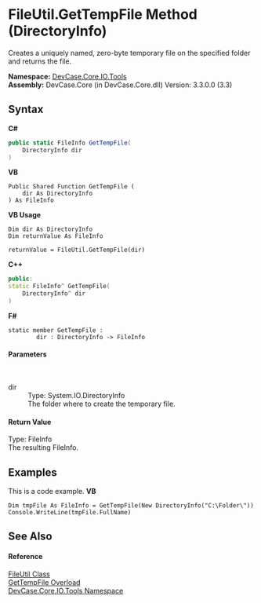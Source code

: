 # FileUtil.GetTempFile Method (DirectoryInfo)
 

Creates a uniquely named, zero-byte temporary file on the specified folder and returns the file.

**Namespace:**&nbsp;<a href="N_DevCase_Core_IO_Tools">DevCase.Core.IO.Tools</a><br />**Assembly:**&nbsp;DevCase.Core (in DevCase.Core.dll) Version: 3.3.0.0 (3.3)

## Syntax

**C#**<br />
``` C#
public static FileInfo GetTempFile(
	DirectoryInfo dir
)
```

**VB**<br />
``` VB
Public Shared Function GetTempFile ( 
	dir As DirectoryInfo
) As FileInfo
```

**VB Usage**<br />
``` VB Usage
Dim dir As DirectoryInfo
Dim returnValue As FileInfo

returnValue = FileUtil.GetTempFile(dir)
```

**C++**<br />
``` C++
public:
static FileInfo^ GetTempFile(
	DirectoryInfo^ dir
)
```

**F#**<br />
``` F#
static member GetTempFile : 
        dir : DirectoryInfo -> FileInfo 

```


#### Parameters
&nbsp;<dl><dt>dir</dt><dd>Type: System.IO.DirectoryInfo<br />The folder where to create the temporary file.</dd></dl>

#### Return Value
Type: FileInfo<br />The resulting FileInfo.

## Examples
This is a code example. 
**VB**<br />
``` VB
Dim tmpFile As FileInfo = GetTempFile(New DirectoryInfo("C:\Folder\"))
Console.WriteLine(tmpFile.FullName)
```


## See Also


#### Reference
<a href="T_DevCase_Core_IO_Tools_FileUtil">FileUtil Class</a><br /><a href="Overload_DevCase_Core_IO_Tools_FileUtil_GetTempFile">GetTempFile Overload</a><br /><a href="N_DevCase_Core_IO_Tools">DevCase.Core.IO.Tools Namespace</a><br />